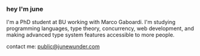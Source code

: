 ### hey I'm june

I'm a PhD student at BU working with Marco Gaboardi. I'm studying programming languages, type theory, concurrency, web development, and making advanced type system features accessible to more people.

contact me: public@junewunder.com

<!--
- 🔭 I’m currently working on ...
- 🌱 I’m currently learning ...
- 👯 I’m looking to collaborate on ...
- 🤔 I’m looking for help with ...
- 💬 Ask me about ...
- 📫 How to reach me: ...
- 😄 Pronouns: ...
- ⚡ Fun fact: ...
-->
